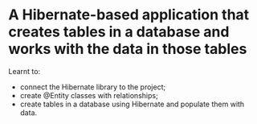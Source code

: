 #  A Hibernate-based application that creates tables in a database and works with the data in those tables

Learnt to:
* connect the Hibernate library to the project;
* create @Entity classes with relationships;
* create tables in a database using Hibernate and populate them with data.

